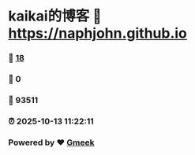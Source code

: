 # kaikai的博客 :link: https://naphjohn.github.io 
### :page_facing_up: [18](https://naphjohn.github.io/tag.html) 
### :speech_balloon: 0 
### :hibiscus: 93511 
### :alarm_clock: 2025-10-13 11:22:11 
### Powered by :heart: [Gmeek](https://github.com/Meekdai/Gmeek)
